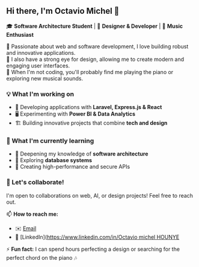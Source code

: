 ## Hi there, I'm Octavio Michel 👋  

🎓 **Software Architecture Student** | 🎨 **Designer & Developer** | 🎵 **Music Enthusiast**  

🚀 Passionate about web and software development, I love building robust and innovative applications.  
🎨 I also have a strong eye for design, allowing me to create modern and engaging user interfaces.  
🎵 When I'm not coding, you'll probably find me playing the piano or exploring new musical sounds.  

### 💡 What I'm working on  
- 📌 Developing applications with **Laravel, Express.js & React**  
- 🖥️ Experimenting with **Power BI & Data Analytics**  
- 🏗️ Building innovative projects that combine **tech and design**  

### 🌱 What I'm currently learning  
- 🚀 Deepening my knowledge of **software architecture**  
- 💾 Exploring **database systems**  
- 🔌 Creating high-performance and secure APIs  

### 🤝 Let's collaborate!  
I'm open to collaborations on web, AI, or design projects! Feel free to reach out.  

📫 **How to reach me:**  
- ✉️ [Email](mailto:octaviohounye123@gmail.com)  
- 💼 [LinkedIn]([https://www.linkedin.com/in/Octavio michel HOUNYE](https://www.linkedin.com/in/octavio-michel-hounye-15648931a)  

⚡ **Fun fact:** I can spend hours perfecting a design or searching for the perfect chord on the piano 🎶  
